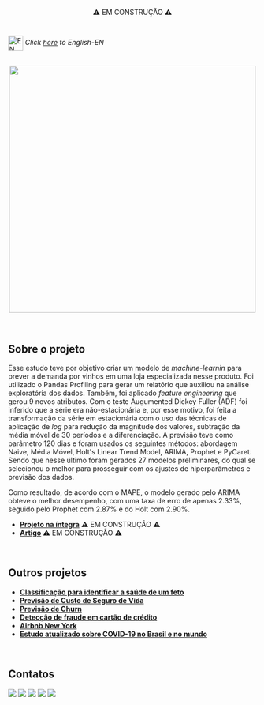 <p align=center>
  ⚠️ EM CONSTRUÇÃO ⚠️
</p>

# 

<img align="center" alt="EN" height="30" width="30" src="https://em-content.zobj.net/thumbs/120/whatsapp/326/flag-united-states_1f1fa-1f1f8.png"> _Click [here](https://github.com/raffaloffredo/demand_forecasting_with_time_series) to English-EN_   
<br/>

<p align="center">
  <img src="https://blogger.googleusercontent.com/img/b/R29vZ2xl/AVvXsEgGjWV1o46xE2mjh41RmUr0jt_b6tn1vy8BK-JSH7Jze_rlWuSTsyX5tXHzHWekinfEStUdfBBwY7E5YAjcVK6FNbjWkJiZ-r7HF1EqRoB8QIp3RTFJqlG91tGB3cQoj8VH_pPv5t74ifO9CtzrOf3NDlzEHF56vy68FcqrRxI7bBJC51cX1n-5kOkCsyQ/s16000/clock-01.pngg" height=500px>
</p>
<br/>

## Sobre o projeto
Esse estudo teve por objetivo criar um modelo de _machine-learnin_ para prever a demanda por vinhos em uma loja especializada nesse produto. Foi utilizado o Pandas Profiling para gerar um relatório que auxiliou na análise exploratória dos dados. Também, foi aplicado _feature engineering_ que gerou 9 novos atributos. Com o teste Augumented Dickey Fuller (ADF) foi inferido que a série era não-estacionária e, por esse motivo, foi feita a transformação da série em estacionária com o uso das técnicas de aplicação de _log_ para redução da magnitude dos valores, subtração da média móvel de 30 períodos e a diferenciação. A previsão teve como parâmetro 120 dias e foram usados os seguintes métodos: abordagem Naive, Média Móvel, Holt's Linear Trend Model, ARIMA, Prophet e PyCaret. Sendo que nesse último foram gerados 27 modelos preliminares, do qual se selecionou o melhor para prosseguir com os ajustes de hiperparâmetros e previsão dos dados.

Como resultado, de acordo com o MAPE, o modelo gerado pelo ARIMA obteve o melhor desempenho, com uma taxa de erro de apenas 2.33%, seguido pelo Prophet com 2.87% e do Holt com 2.90%.

* **[Projeto na íntegra]()** ⚠️ EM CONSTRUÇÃO ⚠️
* **[Artigo]()** ⚠️ EM CONSTRUÇÃO ⚠️

<br/>

## Outros projetos

* **[Classificação para identificar a saúde de um feto](https://github.com/raffaloffredo/fetus_health_classification_portuguese)**
* **[Previsão de Custo de Seguro de Vida](https://github.com/raffaloffredo/life_insurance_price_prediction_portuguese)**
* **[Previsão de Churn](https://github.com/raffaloffredo/churn_prediction_portuguese)**
* **[Detecção de fraude em cartão de crédito](https://github.com/raffaloffredo/fraud_detection_portuguese)**
* **[Airbnb New York](https://github.com/raffaloffredo/airbnb_new_york_portuguese)**
* **[Estudo atualizado sobre COVID-19 no Brasil e no mundo](https://github.com/raffaloffredo/covid_2023_portuguese)**
<br/>

 ## Contatos
<div>
  <a href="https://www.linkedin.com/in/raffaela-loffredo/?locale=en_US" target="_blank"><img src="https://img.shields.io/badge/-LinkedIn-%230077B5?style=for-the-badge&logo=linkedin&logoColor=white" target="_blank"></a>
  <a href="https://sites.google.com/view/loffredo/" target="_blank"><img src="https://img.shields.io/badge/website-000000?style=for-the-badge&logo=About.me&logoColor=white"></a>
  <a href = "mailto:raffaloffredo@protonmail.com"><img src="https://img.shields.io/badge/ProtonMail-8B89CC?style=for-the-badge&logo=protonmail&logoColor=white" target="_blank"></a>
  <a href="https://instagram.com/loffredo.ds" target="_blank"><img src="https://img.shields.io/badge/-Instagram-%23E4405F?style=for-the-badge&logo=instagram&logoColor=white" target="_blank"></a>
  <a href="https://medium.com/@loffredo.ds" target="_blank"><img src="https://img.shields.io/badge/Medium-12100E?style=for-the-badge&logo=medium&logoColor=white"></a>
</div>

